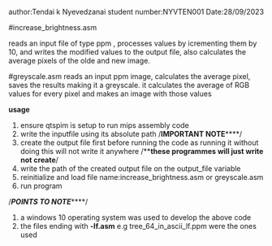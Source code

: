 author:Tendai k Nyevedzanai
student number:NYVTEN001
Date:28/09/2023

#increase_brightness.asm 

reads an input file of type ppm , processes values by icrementing them by 10, and writes the modified values to the output file, also calculates the average pixels of the olde and new image.

#greyscale.asm
reads an input ppm image, calculates the average pixel, saves the results making it a greyscale. it calculates the average of RGB values for every pixel and makes an image with those values

**usage**
1. ensure qtspim is setup to run mips assembly code
2. write the inputfile using its absolute path
/********IMPORTANT NOTE************/
3. create the output file first before running the code as running it without doing this will not write it anywhere
/****these programmes will just write not create**/
4. write the path of the created output file on the output_file variable
5. reinitialize and load file name:increase_brightness.asm or greyscale.asm
6. run program

/*******POINTS TO NOTE***********/
1. a windows 10 operating system was used to develop the above code
2. the files ending with **-lf.asm** e.g tree_64_in_ascii_lf.ppm were the ones used




